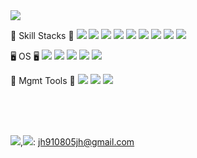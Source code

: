 

<!--
**Jiheebyun/Jiheebyun** is a ✨ _special_ ✨ repository because its `README.md` (this file) appears on your GitHub profile.

Here are some ideas to get you started:

- 🔭 I’m currently working on ...
- 🌱 I’m currently learning ...
- 👯 I’m looking to collaborate on ...
- 🤔 I’m looking for help with ...
- 💬 Ask me about ...
- 📫 How to reach me: ...
- 😄 Pronouns: ...
- ⚡ Fun fact: ...
-->
<img src="https://capsule-render.vercel.app/api?type=waving&color=auto&height=200&section=header&text=Jihee-Byun,Front-end-developer&fontSize=40" />


🔨 Skill Stacks 🔨 <img src="https://img.shields.io/badge/React-61DAFB?style=flat&logo=React&logoColor=10100F"/> <img src="https://img.shields.io/badge/typescript-3178C6?style=flat&logo=typescript&logoColor=10100F"/> <img src="https://img.shields.io/badge/Node.js-339933?style=flat&logo=Node.js&logoColor=10100F"/> <img src="https://img.shields.io/badge/Python-3776AB?style=flat&logo=Python&logoColor=10100F"/> <img src="https://img.shields.io/badge/JavaScript-F7DF1E?style=flat&logo=JavaScript&logoColor=10100F"/> <img src="https://img.shields.io/badge/HTML-E34F26?style=flat&logo=HTML5&logoColor=10100F"/> <img src="https://img.shields.io/badge/CSS3-1572B6?style=flat&logo=CSS3&logoColor=10100F"/> <img src="https://img.shields.io/badge/MySQL-4479A1?style=flat&logo=MySQL&logoColor=10100F"/> <img src="https://img.shields.io/badge/MongoDB-47A248?style=flat&logo=MongoDB&logoColor=10100F"/> 


🖥️ OS 🖥️    <img src="https://img.shields.io/badge/Linux-FCC624?style=flat&logo=Linux&logoColor=10100F"/> <img src="https://img.shields.io/badge/Ubuntu-E95420?style=flat&logo=Ubuntu&logoColor=10100F"/> <img src="https://img.shields.io/badge/CentOS-262577?style=flat&logo=CentOS&logoColor=10100F"/> <img src="https://img.shields.io/badge/Windows-0078D6?style=flat&logo=Windows&logoColor=10100F"/> <img src="https://img.shields.io/badge/macOS-000000?style=flat&logo=macOS&logoColor=10100F"/>

🔑 Mgmt Tools 🔑   <img src="https://img.shields.io/badge/JiraSoftware-0052CC?style=flat&logo=Jira Software&logoColor=10100F"/> <img src="https://img.shields.io/badge/Bitbucket-0052CC?style=flat&logo=Bitbucket&logoColor=10100F"/> <img src="https://img.shields.io/badge/GitHub-181717?style=flat&logo=GitHub&logoColor=9BF0E1"/>



<br>
<br>
<br>


<a href="https://www.linkedin.com/in/jihee-byun-18b314186/" target="_blank"><img src="https://img.shields.io/badge/LinkedIn-0E0E0E?style=plastic&logo=appveyor&logo=#0A66C2&logoColor=FF9933"/></a>,<a href="jh910805jh@gmail.com"><img src="https://img.shields.io/badge/Gmail-EA4335?style=plastic&logo=appveyor&logo=Gmail&logoColor=FF9933"/></a>: jh910805jh@gmail.com 




